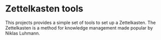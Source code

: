# Zettelkasten tools

This projects provides a simple set of tools to set up a Zettelkasten. The Zettelkasten is a method for knowledge management made popular by Niklas Luhmann.
